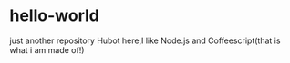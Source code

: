 # hello-world
just another repository
Hubot here,I like Node.js and Coffeescript(that is what i am made of!)

